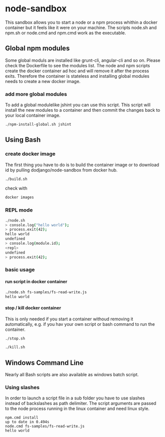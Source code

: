 # node-sandbox

This sandbox allows you to start a node or a npm process whithin a docker container but it feels like it were on your machine. The scripts node.sh and npm.sh or node.cmd and npm.cmd work as the executable.

## Global npm modules

Some global moduls are installed like grunt-cli, angular-cli and so on. Please check the Dockerfile to see the modules list.
The node and npm scripts create the docker container ad hoc and will remove it after the process exits. Therefore the container is stateless and installing global modules needs to create a new docker image.

### add more global modules

To add a global modulelike jshint you can use this script. This script will install the new modules to a container and then commit the changes back to your local container image.

```bash
./npm-install-global.sh jshint
```

## Using Bash

### create docker image

The first thing you have to do is to build the container image or to download id by pulling dodjango/node-sandbox from docker hub.

```bash
./build.sh
```

check with

```bash
docker images
```

### REPL mode

```Bash
./node.sh
> console.log("hello world");
> process.exit(42);
hello world
undefined
> console.log(module.id);
<repl>
undefined
> process.exit(42);
```

### basic usage

#### run script in docker container

```Bash
./node.sh fs-samples/fs-read-write.js
hello world
```

#### stop / kill docker container

This is only needed if you start a container withoud removing it automatically, e.g. if you hav your own script or bash command to run the container.

```Bash
./stop.sh
```

```Bash
./kill.sh
```

## Windows Command Line

Nearly all Bash scripts are also available as windows batch script.

### Using slashes

In order to launch a script file in a sub folder you have to use slashes instead of backslashes as path delimiter. The script arguments are passed to the node process running in the linux container and need linux style.

```batch
npm.cmd install
up to date in 0.494s
node.cmd fs-samples/fs-read-write.js
hello world
```
